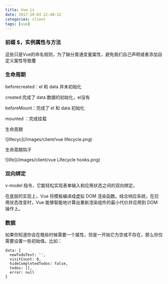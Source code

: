 ```yaml
---
title: Vue.js
date: 2017-10-03 22:40:12
categories: client
tags: [vue] 
---
```

### 前缀 $，实例属性与方法
这些只是Vue的命名规则，为了缺分普通变量属性，避免我们自己声明或者添加自定义属性导致覆
### 生命周期
beforecreated：el 和 data 并未初始化 

created:完成了 data 数据的初始化，el没有

beforeMount：完成了 el 和 data 初始化 

mounted ：完成挂载

<!--more-->

生命周期

![lifecyc](/images/client/vue lifecycle.png)

生命周期钩子

![life](/images/client/vue Lifecycle hooks.png)

### 双向绑定

v-model 指令，它能轻松实现表单输入和应用状态之间的双向绑定。

在底层的实现上，Vue 将模板编译成虚拟 DOM 渲染函数。结合响应系统，在应用状态改变时，Vue 能够智能地计算出重新渲染组件的最小代价并应用到 DOM 操作上。

### 数据
 
如果你知道你会在晚些时候需要一个属性，但是一开始它为空或不存在，那么你仅需要设置一些初始值。比如：

```aidl
data: {
  newTodoText: '',
  visitCount: 0,
  hideCompletedTodos: false,
  todos: [],
  error: null
}
```